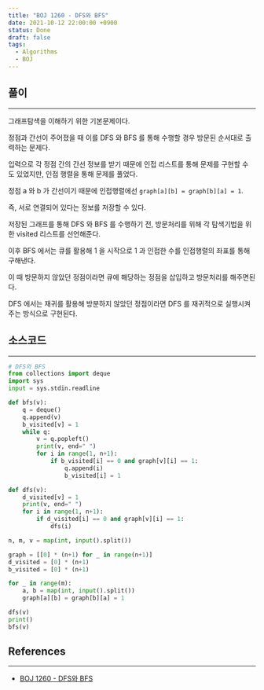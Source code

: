```yaml
---
title: "BOJ 1260 - DFS와 BFS"
date: 2021-10-12 22:00:00 +0900
status: Done
draft: false
tags:
  - Algorithms
  - BOJ
---
```

## 풀이
---
그래프탐색을 이해하기 위한 기본문제이다.

정점과 간선이 주어졌을 때 이를 DFS 와 BFS 를 통해 수행할 경우 방문된 순서대로 출력하는 문제다.

입력으로 각 정점 간의 간선 정보를 받기 때문에 인접 리스트를 통해 문제를 구현할 수 도 있었지만, 인접 행렬을 통해 문제를 풀었다.

정점 a 와 b 가 간선이기 때문에 인접행렬에선 `graph[a][b] = graph[b][a] = 1`.

즉, 서로 연결되어 있다는 정보를 저장할 수 있다.

저장된 그래프를 통해 DFS 와 BFS 를 수행하기 전, 방문처리를 위해 각 탐색기법을 위한 visited 리스트를 선언해준다.

이후 BFS 에서는 큐를 활용해 1 을 시작으로 1 과 인접한 수를 인접행렬의 좌표를 통해 구해낸다.

이 때 방문하지 않았던 정점이라면 큐에 해당하는 정점을 삽입하고 방문처리를 해주면된다.

DFS 에서는 재귀를 활용해 방분하지 않았던 정점이라면 DFS 를 재귀적으로 실행시켜주는 방식으로 구현된다.

## 소스코드
---
```python
# DFS와 BFS
from collections import deque
import sys
input = sys.stdin.readline

def bfs(v):
    q = deque()
    q.append(v)
    b_visited[v] = 1
    while q:
        v = q.popleft()
        print(v, end=" ")
        for i in range(1, n+1):
            if b_visited[i] == 0 and graph[v][i] == 1:
                q.append(i)
                b_visited[i] = 1

def dfs(v):
    d_visited[v] = 1
    print(v, end=" ")
    for i in range(1, n+1):
        if d_visited[i] == 0 and graph[v][i] == 1:
            dfs(i)

n, m, v = map(int, input().split())

graph = [[0] * (n+1) for _ in range(n+1)]
d_visited = [0] * (n+1)
b_visited = [0] * (n+1)

for _ in range(m):
    a, b = map(int, input().split())
    graph[a][b] = graph[b][a] = 1

dfs(v)
print()
bfs(v)
```

## References
---
- [BOJ 1260 - DFS와 BFS](https://www.acmicpc.net/problem/1260)
